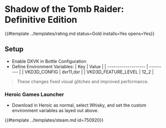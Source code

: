 # Shadow of the Tomb Raider: Definitive Edition
<!-- script:Aliases [
    "Shadow of the Tomb Raider Definitive Edition"
] -->

{{#template ../templates/rating.md status=Gold installs=Yes opens=Yes}}

## Setup

- Enable DXVK in Bottle Configuration
- Define Environment Variables:
  | Key                 | Value     |
  | ------------------- | --------- |
  | VKD3D_CONFIG        | dxr11,dxr |
  | VKD3D_FEATURE_LEVEL | 12_2      |
> These changes fixed visual glitches and improved performance.

### Heroic Games Launcher
- Download in Heroic as normal, select Whisky, and set the custom environment variables as layed out above.

{{#template ../templates/steam.md id=750920}}
